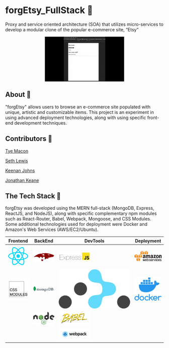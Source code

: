 # forgEtsy_FullStack :art:
Proxy and service oriented architecture (SOA) that utilizes micro-services to develop a modular clone of the popular e-commerce site, “Etsy” 

<img class="gif" style="display: block;
  margin-left: auto;
  margin-right: auto;
  width: 50%;" src="https://github.com/jkeane889/forgEtsy_FullStack/blob/master/forgEtsyBuild.gif"
/>

## About :page_with_curl:

"forgEtsy" allows users to browse an e-commerce site populated with unique, artistic and customizable items.  This project is an experiment in using advanced deployment technologies, along with using specific front-end development techniques.

## Contributors :muscle: 

[Tye Macon](https://github.com/orgs/ForgEtsy/people/tyemacon)

[Seth Lewis](https://github.com/projectLewis)

[Keenan Johns](https://github.com/FluxxField)

[Jonathan Keane](https://github.com/jkeane889)

## The Tech Stack :custard:

forgEtsy was developed using the MERN full-stack (MongoDB, Express, ReactJS, and NodeJS), along with specific complementary npm modules such as React-Router, Babel, Webpack, Mongoose, and CSS Modules.  Some additional technologies used for deployment were Docker and Amazon's Web Services (AWS/EC2/Ubuntu).

| Frontend | BackEnd | DevTools | Deployment |
| -------- | ------- | -------- | ---------- |
| ![ReactJS](https://github.com/jkeane889/forgEtsy_FullStack/blob/master/technologies/ReactJS.png "ReactJS") | ![Mongoose](https://github.com/jkeane889/forgEtsy_FullStack/blob/master/technologies/mongooseLogo.png "Mongoose") | ![ExpressJS](https://github.com/jkeane889/forgEtsy_FullStack/blob/master/technologies/expressJS.png "ExpressJS") | ![AWS](https://github.com/jkeane889/forgEtsy_FullStack/blob/master/technologies/amazonwebServices.png "AWS") | 
| ![CSSModules](https://github.com/jkeane889/forgEtsy_FullStack/blob/master/technologies/CSSModules.png "CSSModules") | ![MongoDB](https://github.com/jkeane889/forgEtsy_FullStack/blob/master/technologies/mongoDBlogo.png "MongoDB") | ![ReactRouter](https://github.com/jkeane889/forgEtsy_FullStack/blob/master/technologies/react-router.svg "ReactRouter") | ![Docker](https://github.com/jkeane889/forgEtsy_FullStack/blob/master/technologies/dockerLogo.png "Docker") 
| | ![NodeJS](https://github.com/jkeane889/forgEtsy_FullStack/blob/master/technologies/nodeJS.png "NodeJS") | ![Babel](https://github.com/jkeane889/forgEtsy_FullStack/blob/master/technologies/babelJS.png "Babel") | |
| | | ![Webpack](https://github.com/jkeane889/forgEtsy_FullStack/blob/master/technologies/webpack.png "Webpack")



